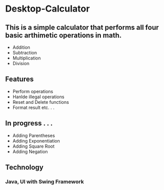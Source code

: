 # Desktop-Calculator

## This is a simple calculator that performs all four basic arthimetic operations in math.
- Addition
- Subtraction
- Multiplication
- Division

## Features
- Perform operations
- Hanlde illegal operations
- Reset and Delete functions
- Format result etc. . .


## In progress . . .
- Adding Parentheses
- Adding Exponentiation
- Adding Square Root
- Adding Negation


## Technology
### Java, UI with Swing Framework

